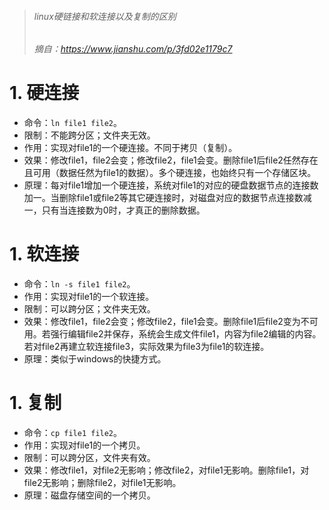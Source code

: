 > ###### linux硬链接和软连接以及复制的区别
> ###### 摘自：https://www.jianshu.com/p/3fd02e1179c7

# 1. 硬连接
* 命令：`ln file1 file2`。
* 限制：不能跨分区；文件夹无效。
* 作用：实现对file1的一个硬连接。不同于拷贝（复制）。
* 效果：修改file1，file2会变；修改file2，file1会变。删除file1后file2任然存在且可用（数据任然为file1的数据）。多个硬连接，也始终只有一个存储区块。
* 原理：每对file1增加一个硬连接，系统对file1的对应的硬盘数据节点的连接数加一。当删除file1或file2等其它硬连接时，对磁盘对应的数据节点连接数减一，只有当连接数为0时，才真正的删除数据。

# 1. 软连接
* 命令：`ln -s file1 file2`。
* 作用：实现对file1的一个软连接。
* 限制：可以跨分区；文件夹无效。
* 效果：修改file1，file2会变；修改file2，file1会变。删除file1后file2变为不可用。若强行编辑file2并保存，系统会生成文件file1，内容为file2编辑的内容。若对file2再建立软连接file3，实际效果为file3为file1的软连接。
* 原理：类似于windows的快捷方式。

# 1. 复制
* 命令：`cp file1 file2`。
* 作用：实现对file1的一个拷贝。
* 限制：可以跨分区，文件夹有效。
* 效果：修改file1，对file2无影响；修改file2，对file1无影响。删除file1，对file2无影响；删除file2，对file1无影响。
* 原理：磁盘存储空间的一个拷贝。

